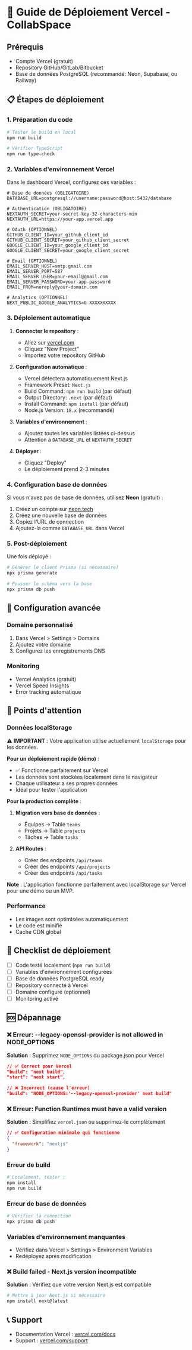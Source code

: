 # 🚀 Guide de Déploiement Vercel - CollabSpace

## Prérequis
- Compte Vercel (gratuit)
- Repository GitHub/GitLab/Bitbucket
- Base de données PostgreSQL (recommandé: Neon, Supabase, ou Railway)

## 📋 Étapes de déploiement

### 1. Préparation du code
```bash
# Tester le build en local
npm run build

# Vérifier TypeScript
npm run type-check
```

### 2. Variables d'environnement Vercel

Dans le dashboard Vercel, configurez ces variables :

```env
# Base de données (OBLIGATOIRE)
DATABASE_URL=postgresql://username:password@host:5432/database

# Authentication (OBLIGATOIRE)
NEXTAUTH_SECRET=your-secret-key-32-characters-min
NEXTAUTH_URL=https://your-app.vercel.app

# OAuth (OPTIONNEL)
GITHUB_CLIENT_ID=your_github_client_id
GITHUB_CLIENT_SECRET=your_github_client_secret
GOOGLE_CLIENT_ID=your_google_client_id
GOOGLE_CLIENT_SECRET=your_google_client_secret

# Email (OPTIONNEL)
EMAIL_SERVER_HOST=smtp.gmail.com
EMAIL_SERVER_PORT=587
EMAIL_SERVER_USER=your-email@gmail.com
EMAIL_SERVER_PASSWORD=your-app-password
EMAIL_FROM=noreply@your-domain.com

# Analytics (OPTIONNEL)
NEXT_PUBLIC_GOOGLE_ANALYTICS=G-XXXXXXXXXX
```

### 3. Déploiement automatique

1. **Connecter le repository** :
   - Allez sur [vercel.com](https://vercel.com)
   - Cliquez "New Project"
   - Importez votre repository GitHub

2. **Configuration automatique** :
   - Vercel détectera automatiquement Next.js
   - Framework Preset: `Next.js`
   - Build Command: `npm run build` (par défaut)
   - Output Directory: `.next` (par défaut)
   - Install Command: `npm install` (par défaut)
   - Node.js Version: `18.x` (recommandé)

3. **Variables d'environnement** :
   - Ajoutez toutes les variables listées ci-dessus
   - Attention à `DATABASE_URL` et `NEXTAUTH_SECRET`

4. **Déployer** :
   - Cliquez "Deploy"
   - Le déploiement prend 2-3 minutes

### 4. Configuration base de données

Si vous n'avez pas de base de données, utilisez **Neon** (gratuit) :

1. Créez un compte sur [neon.tech](https://neon.tech)
2. Créez une nouvelle base de données
3. Copiez l'URL de connection
4. Ajoutez-la comme `DATABASE_URL` dans Vercel

### 5. Post-déploiement

Une fois déployé :
```bash
# Générer le client Prisma (si nécessaire)
npx prisma generate

# Pousser le schéma vers la base
npx prisma db push
```

## 🔧 Configuration avancée

### Domaine personnalisé
1. Dans Vercel > Settings > Domains
2. Ajoutez votre domaine
3. Configurez les enregistrements DNS

### Monitoring
- Vercel Analytics (gratuit)
- Vercel Speed Insights
- Error tracking automatique

## 🚨 Points d'attention

### Données localStorage
⚠️ **IMPORTANT** : Votre application utilise actuellement `localStorage` pour les données.

**Pour un déploiement rapide (démo)** :
- ✅ Fonctionne parfaitement sur Vercel
- Les données sont stockées localement dans le navigateur
- Chaque utilisateur a ses propres données
- Idéal pour tester l'application

**Pour la production complète** :
1. **Migration vers base de données** :
   - Équipes → Table `teams`
   - Projets → Table `projects` 
   - Tâches → Table `tasks`

2. **API Routes** :
   - Créer des endpoints `/api/teams`
   - Créer des endpoints `/api/projects`
   - Créer des endpoints `/api/tasks`

**Note** : L'application fonctionne parfaitement avec localStorage sur Vercel pour une démo ou un MVP.

### Performance
- Les images sont optimisées automatiquement
- Le code est minifié
- Cache CDN global

## 🎯 Checklist de déploiement

- [ ] Code testé localement (`npm run build`)
- [ ] Variables d'environnement configurées
- [ ] Base de données PostgreSQL ready
- [ ] Repository connecté à Vercel
- [ ] Domaine configuré (optionnel)
- [ ] Monitoring activé

## 🆘 Dépannage

### ❌ Erreur: --legacy-openssl-provider is not allowed in NODE_OPTIONS
**Solution** : Supprimez `NODE_OPTIONS` du package.json pour Vercel
```json
// ✅ Correct pour Vercel
"build": "next build",
"start": "next start",

// ❌ Incorrect (cause l'erreur)
"build": "NODE_OPTIONS='--legacy-openssl-provider' next build"
```

### ❌ Erreur: Function Runtimes must have a valid version
**Solution** : Simplifiez `vercel.json` ou supprimez-le complètement
```json
// ✅ Configuration minimale qui fonctionne
{
  "framework": "nextjs"
}
```

### Erreur de build
```bash
# Localement, tester :
npm install
npm run build
```

### Erreur de base de données
```bash
# Vérifier la connection
npx prisma db push
```

### Variables d'environnement manquantes
- Vérifiez dans Vercel > Settings > Environment Variables
- Redéployez après modification

### ❌ Build failed - Next.js version incompatible
**Solution** : Vérifiez que votre version Next.js est compatible
```bash
# Mettre à jour Next.js si nécessaire
npm install next@latest
```

## 📞 Support
- Documentation Vercel : [vercel.com/docs](https://vercel.com/docs)
- Support : [vercel.com/support](https://vercel.com/support)
